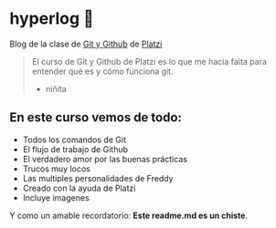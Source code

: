 # hyperlog 🚀
Blog de la clase de [Git y Github](http://platzi.com/cursos/git-github/ "Git y Github") de [Platzi](http://platzi.com "Platzi")
> El curso de Git y Github de Platzi es lo que me hacia falta para entender qué es y cómo funciona git. 
> - niñita

## En este curso vemos de todo:
* Todos los comandos de Git
* El flujo de trabajo de Github
* El verdadero amor por las buenas prácticas
* Trucos muy locos
* Las multiples personalidades de Freddy
* Creado con la ayuda de Platzi
* Incluye imagenes

Y como un amable recordatorio: **Este readme.md es un chiste**.